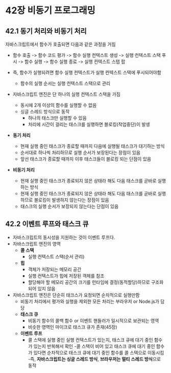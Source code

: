 # 42장 비동기 프로그래밍

## 42.1 동기 처리와 비동기 처리
자바스크립트에서 함수가 호출되면 다음과 같은 과정을 거침
- 함수 호출 -> 함수 코드 평가 -> 함수 실행 컨텍스트 생성 -> 실행 컨텍스트 스택 푸시 -> 함수 실행 -> 함수 실행 종료 -> 실행 컨텍스트 스탭 팝
- 즉, 함수가 실행되려면 함수 실행 컨텍스트가 실행 컨텍스트 스택에 푸시되어야함
  - 함수의 실행 순서는 실행 컨텍스트 스택으로 관리

- 자바스크립트 엔진은 단 하나의 실행 컨텍스트 스택을 가짐
  - 동시에 2개 이상의 함수를 실행할 수 없음
  - 싱글 스레드 방식으로 동작
    - 하나의 태스크만 실행할 수 있음
    - 처리에 시간이 걸리는 태스크를 실행하면 블로킹(작업중단)이 발생

- **동기 처리**
  - 현재 실행 중인 태스크가 종료할 때까지 다음에 실행될 태스크가 대기하는 방식
  - 순서대로 하나씩 처리하므로 실행 순서가 보장된다는 장점이 있음
  - 앞선 태스크가 종료할 때까지 이후 태스크들이 블로킹 되는 단점이 있음
- **비동기 처리**
  - 현재 실행 중인 태스크가 종료되지 않은 상태라 해도 다음 태스크를 곧바로 실행하는 방식
  - 현재 실행 중인 태스크가 종료되지 않은 상태라 해도 다음 태스크를 곧바로 실행하므로 블로킹이 발생하지 않는다는 장점이 있음
  - 태스크의 실행 순서가 보장되지 않는다는 단점이 있음

## 42.2 이벤트 루프와 태스크 큐
- 자바스크립트의 동시성을 지원하는 것이 이벤트 루프다.
- 자바스크립트 엔진의 영역
  - **콜 스택**
    - 실행 컨텍스트 스택(순서 관리)
  - **힙**
    - 객체가 저장되는 메모리 공간
    - 실행 컨텍스트가 힙에 저장된 객체를 참조
    - 할당해야 할 메모리 공간의 크기를 런타임에 결정(동적할당)하므로 구조화 되어 있지 않음
- 자바스크립트 엔진은 단순히 태크스가 요청되면 순차적으로 실행만함
  - 비동기 처리에서 평가와 실행을 제외한 모든 처리는 부라우저 or Node.js가 담당
  - **태스크 큐**
    - 비동기 함수의 콜백 함수 or 이벤트 핸들러가 일시적으로 보관되는 영역
    - 비슷한 영역인 마이크로 태스크 큐가 존재(45장)
  - **이벤트 루프**
    - 콜 스택에 실행 중인 실행 컨텍스트가 있는지, 태스크 큐에 대기 중인 함수가 있는지 반복해서 확인
    -콜 스택이 비어 있고 태스크 큐에 대기 중인 함수가 있다면 순차적으로 태스크 큐에 대기 중인 함수를 콜 스택으로 이동시킴
-즉, **자바스크립트는 싱글 스레드 방식**, **브라우저는 멀티 스레드 방식**으로 동작
